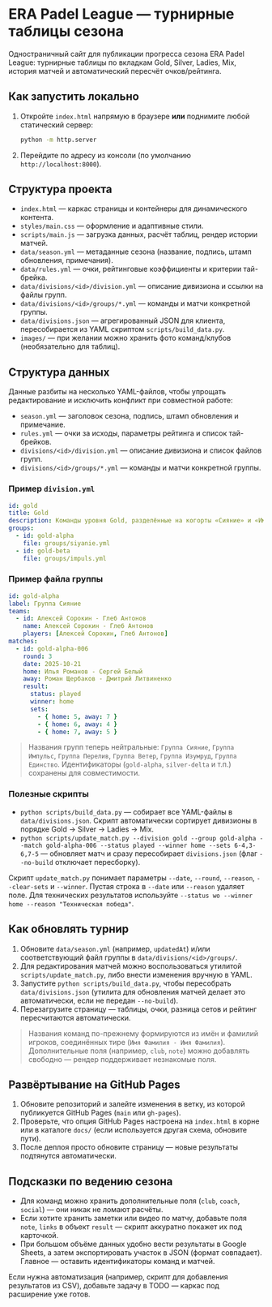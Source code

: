 # ERA Padel League — турнирные таблицы сезона

Одностраничный сайт для публикации прогресса сезона ERA Padel League: турнирные таблицы по вкладкам Gold, Silver, Ladies, Mix, история матчей и автоматический пересчёт очков/рейтинга.

## Как запустить локально

1. Откройте `index.html` напрямую в браузере **или** поднимите любой статический сервер:
   ```bash
   python -m http.server
   ```
2. Перейдите по адресу из консоли (по умолчанию `http://localhost:8000`).

## Структура проекта

- `index.html` — каркас страницы и контейнеры для динамического контента.
- `styles/main.css` — оформление и адаптивные стили.
- `scripts/main.js` — загрузка данных, расчёт таблиц, рендер истории матчей.
- `data/season.yml` — метаданные сезона (название, подпись, штамп обновления, примечания).
- `data/rules.yml` — очки, рейтинговые коэффициенты и критерии тай-брейка.
- `data/divisions/<id>/division.yml` — описание дивизиона и ссылки на файлы групп.
- `data/divisions/<id>/groups/*.yml` — команды и матчи конкретной группы.
- `data/divisions.json` — агрегированный JSON для клиента, пересобирается из YAML скриптом `scripts/build_data.py`.
- `images/` — при желании можно хранить фото команд/клубов (необязательно для таблиц).

## Структура данных

Данные разбиты на несколько YAML-файлов, чтобы упрощать редактирование и исключить конфликт при совместной работе:

- `season.yml` — заголовок сезона, подпись, штамп обновления и примечание.
- `rules.yml` — очки за исходы, параметры рейтинга и список тай-брейков.
- `divisions/<id>/division.yml` — описание дивизиона и список файлов групп.
- `divisions/<id>/groups/*.yml` — команды и матчи конкретной группы.

### Пример `division.yml`

```yaml
id: gold
title: Gold
description: Команды уровня Gold, разделённые на когорты «Сияние» и «Импульс».
groups:
  - id: gold-alpha
    file: groups/siyanie.yml
  - id: gold-beta
    file: groups/impuls.yml
```

### Пример файла группы

```yaml
id: gold-alpha
label: Группа Сияние
teams:
  - id: Алексей Сорокин - Глеб Антонов
    name: Алексей Сорокин - Глеб Антонов
    players: [Алексей Сорокин, Глеб Антонов]
matches:
  - id: gold-alpha-006
    round: 3
    date: 2025-10-21
    home: Илья Романов - Сергей Белый
    away: Роман Щербаков - Дмитрий Литвиненко
    result:
      status: played
      winner: home
      sets:
        - { home: 5, away: 7 }
        - { home: 6, away: 4 }
        - { home: 7, away: 5 }
```

> Названия групп теперь нейтральные: `Группа Сияние`, `Группа Импульс`, `Группа Перелив`, `Группа Ветер`, `Группа Изумруд`, `Группа Единство`. Идентификаторы (`gold-alpha`, `silver-delta` и т.п.) сохранены для совместимости.

### Полезные скрипты

- `python scripts/build_data.py` — собирает все YAML-файлы в `data/divisions.json`. Скрипт автоматически сортирует дивизионы в порядке Gold → Silver → Ladies → Mix.
- `python scripts/update_match.py --division gold --group gold-alpha --match gold-alpha-006 --status played --winner home --sets 6-4,3-6,7-5` — обновляет матч и сразу пересобирает `divisions.json` (флаг `--no-build` отключает пересборку).

Скрипт `update_match.py` понимает параметры `--date`, `--round`, `--reason`, `--clear-sets` и `--winner`. Пустая строка в `--date` или `--reason` удаляет поле. Для технических результатов используйте `--status wo --winner home --reason "Техническая победа"`.

## Как обновлять турнир

1. Обновите `data/season.yml` (например, `updatedAt`) и/или соответствующий файл группы в `data/divisions/<id>/groups/`.
2. Для редактирования матчей можно воспользоваться утилитой `scripts/update_match.py`, либо внести изменения вручную в YAML.
3. Запустите `python scripts/build_data.py`, чтобы пересобрать `data/divisions.json` (утилита для обновления матчей делает это автоматически, если не передан `--no-build`).
4. Перезагрузите страницу — таблицы, очки, разница сетов и рейтинг пересчитаются автоматически.

> Названия команд по-прежнему формируются из имён и фамилий игроков, соединённых тире (`Имя Фамилия - Имя Фамилия`). Дополнительные поля (например, `club`, `note`) можно добавлять свободно — рендер поддерживает незнакомые поля.

## Развёртывание на GitHub Pages

1. Обновите репозиторий и залейте изменения в ветку, из которой публикуется GitHub Pages (`main` или `gh-pages`).
2. Проверьте, что опция GitHub Pages настроена на `index.html` в корне или в каталоге `docs/` (если используется другая схема, обновите пути).
3. После деплоя просто обновите страницу — новые результаты подтянутся автоматически.

## Подсказки по ведению сезона

- Для команд можно хранить дополнительные поля (`club`, `coach`, `social`) — они никак не ломают расчёты.
- Если хотите хранить заметки или видео по матчу, добавьте поля `note`, `links` в объект `result` — скрипт аккуратно покажет их под карточкой.
- При большом объёме данных удобно вести результаты в Google Sheets, а затем экспортировать участок в JSON (формат совпадает). Главное — оставить идентификаторы команд и матчей.

Если нужна автоматизация (например, скрипт для добавления результатов из CSV), добавьте задачу в TODO — каркас под расширение уже готов.
